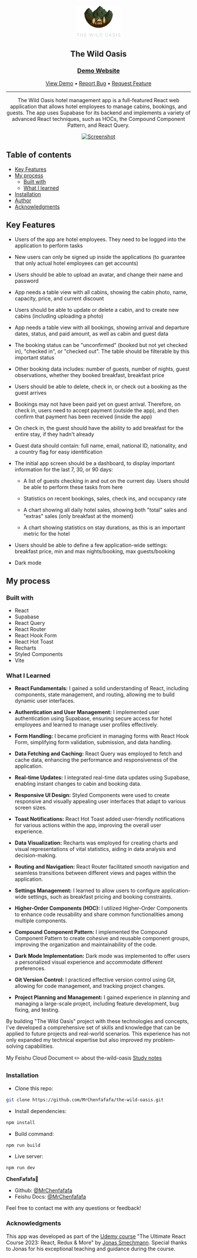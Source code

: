<div align="center">

  <img src="./public/logo-dark.png" alt="logo" width="120" height="auto">

  <h2>The Wild Oasis</h2>

  <h3>
    <a href="https://the-wild-oasis-nu-kohl.vercel.app">
      <strong>Demo Website</strong>
    </a>
  </h3>

  <div align="center">
    <a href="https://the-wild-oasis-nu-kohl.vercel.app">View Demo</a>
    •
    <a href="https://github.com/MrChenfafafa/the-wild-oasis/issues">Report Bug</a>
    •
    <a href="https://github.com/MrChenfafafa/the-wild-oasis/issues">Request Feature</a>
  </div>

  <hr>

</div>
<!-- Badges -->


<!-- Brief -->
<p align="center">
The Wild Oasis hotel management app is a full-featured React web application that allows hotel employees to manage cabins, bookings, and guests. The app uses Supabase for its backend and implements a variety of advanced React techniques, such as HOCs, the Compound Component Pattern, and React Query.
</p>

<!-- Screenshot -->
<a align="center" href="https://the-wild-oasis-nu-kohl.vercel.app">

![Screenshot](https://eggiakvqpahkkkvydfmc.supabase.co/storage/v1/object/public/cabin-images/intro.png)

</a>

## Table of contents

- [Key Features](#key-features)
- [My process](#my-process)
  - [Built with](#built-with)
  - [What I learned](#what-i-learned)
- [Installation](#installation)
- [Author](#author)
- [Acknowledgments](#acknowledgments)


## Key Features

- Users of the app are hotel employees. They need to be logged into the application to perform tasks

- New users can only be signed up inside the applications (to guarantee that only actual hotel employees can get accounts)

- Users should be able to upload an avatar, and change their name and password

- App needs a table view with all cabins, showing the cabin photo, name, capacity, price, and current discount

- Users should be able to update or delete a cabin, and to create new cabins (including uploading a photo)

- App needs a table view with all bookings, showing arrival and departure dates, status, and paid amount, as well as cabin and guest data

- The booking status can be "unconfirmed" (booked but not yet checked in), "checked in", or "checked out". The table should be filterable by this important status

- Other booking data includes: number of guests, number of nights, guest observations, whether they booked breakfast, breakfast price

- Users should be able to delete, check in, or check out a booking as the guest arrives

- Bookings may not have been paid yet on guest arrival. Therefore, on check in, users need to accept payment (outside the app), and then confirm that payment has been received (inside the app)

- On check in, the guest should have the ability to add breakfast for the entire stay, if they hadn't already

- Guest data should contain: full name, email, national ID, nationality, and a country flag for easy identification

- The initial app screen should be a dashboard, to display important information for the last 7, 30, or 90 days:

  - A list of guests checking in and out on the current day. Users should be able to perform these tasks from here

  - Statistics on recent bookings, sales, check ins, and occupancy rate

  - A chart showing all daily hotel sales, showing both "total" sales and "extras" sales (only breakfast at the moment)

  - A chart showing statistics on stay durations, as this is an important metric for the hotel

- Users should be able to define a few application-wide settings: breakfast price, min and max nights/booking, max guests/booking

- Dark mode

## My process

### Built with

- React
- Supabase
- React Query
- React Router
- React Hook Form
- React Hot Toast
- Recharts
- Styled Components
- Vite

### What I Learned

- **React Fundamentals:** I gained a solid understanding of React, including components, state management, and routing, allowing me to build dynamic user interfaces.

- **Authentication and User Management:** I implemented user authentication using Supabase, ensuring secure access for hotel employees and learned to manage user profiles effectively.

- **Form Handling:** I became proficient in managing forms with React Hook Form, simplifying form validation, submission, and data handling.

- **Data Fetching and Caching:** React Query was employed to fetch and cache data, enhancing the performance and responsiveness of the application.

- **Real-time Updates:** I integrated real-time data updates using Supabase, enabling instant changes to cabin and booking data.

- **Responsive UI Design:** Styled Components were used to create responsive and visually appealing user interfaces that adapt to various screen sizes.

- **Toast Notifications:** React Hot Toast added user-friendly notifications for various actions within the app, improving the overall user experience.

- **Data Visualization:** Recharts was employed for creating charts and visual representations of vital statistics, aiding in data analysis and decision-making.

- **Routing and Navigation:** React Router facilitated smooth navigation and seamless transitions between different views and pages within the application.

- **Settings Management:** I learned to allow users to configure application-wide settings, such as breakfast pricing and booking constraints.

- **Higher-Order Components (HOC):** I utilized Higher-Order Components to enhance code reusability and share common functionalities among multiple components.

- **Compound Component Pattern:** I implemented the Compound Component Pattern to create cohesive and reusable component groups, improving the organization and maintainability of the code.

- **Dark Mode Implementation:** Dark mode was implemented to offer users a personalized visual experience and accommodate different preferences.

- **Git Version Control:** I practiced effective version control using Git, allowing for code management, and tracking project changes.

- **Project Planning and Management:** I gained experience in planning and managing a large-scale project, including feature development, bug fixing, and testing.

By building "The Wild Oasis" project with these technologies and concepts, I've developed a comprehensive set of skills and knowledge that can be applied to future projects and real-world scenarios. This experience has not only expanded my technical expertise but also improved my problem-solving capabilities.

My Feishu Cloud Document ✏️  about the-wild-oasis <a align="center" href="https://eqknqq3mz2n.feishu.cn/wiki/RaAQw2GG3ibTOQkhLgZcbZg0nHg?from=from_copylink">Study notes
</a>

### Installation

- Clone this repo:

```sh
git clone https://github.com/MrChenfafafa/the-wild-oasis.git
```

- Install dependencies:

```sh
npm install
```

- Build command:

```sh
npm run build
```

- Live server:

```sh
npm run dev
```

<b>ChenFafafa🦄</b>

- Github: [@MrChenfafafa](https://github.com/MrChenfafafa)
- Feishu Docs: [@MrChenfafafa](https://eqknqq3mz2n.feishu.cn/wiki/space/7379983797742878721?ccm_open_type=lark_wiki_spaceLink&open_tab_from=wiki_home)
  
Feel free to contact me with any questions or feedback!

### Acknowledgments

This app was developed as part of the [Udemy course](https://www.udemy.com/course/the-ultimate-react-course) "The Ultimate React Course 2023: React, Redux & More" by [Jonas Smechmann](https://twitter.com/jonasschmedtman). Special thanks to Jonas for his exceptional teaching and guidance during the course.
